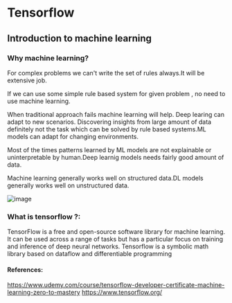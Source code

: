# Tensorflow


## Introduction to machine learning

### Why machine learning?

For complex problems we can't write the set of rules always.It will be extensive job.

If we can use some simple rule based system for given problem , no need to use machine learning.

When traditional approach fails machine learning will help. Deep learing can adapt to new scenarios. Discovering insights from large amount of data definitely not the task which can be solved by rule based systems.ML models can adapt for changing environments.

Most of the times patterns learned by ML models are not explainable or uninterpretable by human.Deep learnig models needs fairly good amount of data.

Machine learning generally works well on structured data.DL models generally works well on unstructured data.

![image](https://user-images.githubusercontent.com/52082561/119939468-8cf34c80-bfab-11eb-9a57-91d25bf1b799.png)


### What is tensorflow ?:

TensorFlow is a free and open-source software library for machine learning. It can be used across a range of tasks but has a particular focus on training and inference of deep neural networks. Tensorflow is a symbolic math library based on dataflow and differentiable programming


#### References:
https://www.udemy.com/course/tensorflow-developer-certificate-machine-learning-zero-to-mastery
https://www.tensorflow.org/

